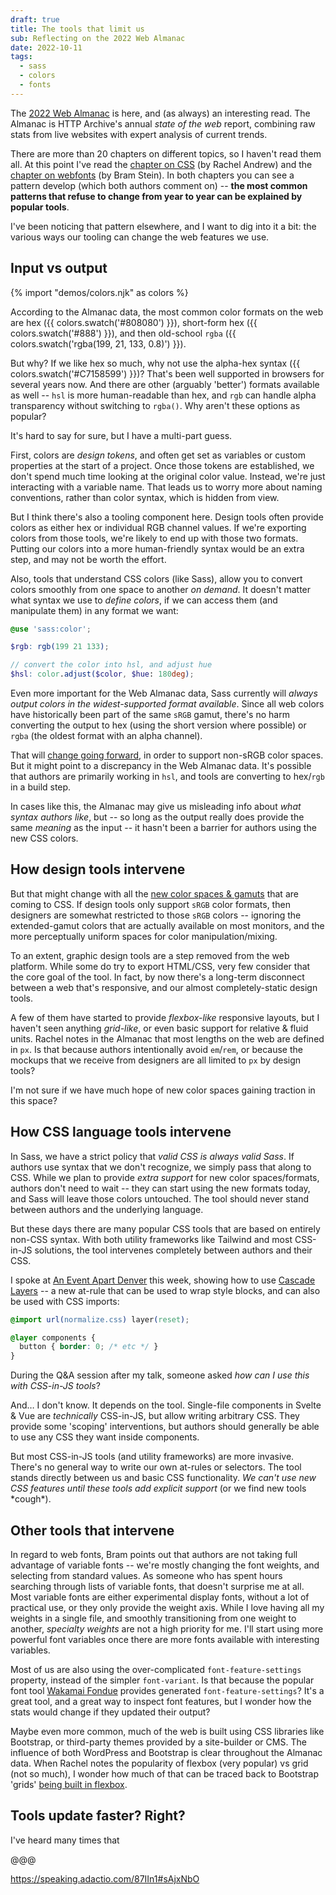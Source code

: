 ```yaml
---
draft: true
title: The tools that limit us
sub: Reflecting on the 2022 Web Almanac
date: 2022-10-11
tags:
  - sass
  - colors
  - fonts
---
```


The
[2022 Web Almanac](https://almanac.httparchive.org/en/2022/)
is here,
and (as always)
an interesting read.
The Almanac is HTTP Archive's
annual _state of the web_ report,
combining raw stats from live websites
with expert analysis of current trends.

There are more than 20 chapters on different topics,
so I haven't read them all.
At this point I've read the
[chapter on CSS](https://almanac.httparchive.org/en/2022/css)
(by Rachel Andrew)
and the
[chapter on webfonts](https://almanac.httparchive.org/en/2022/fonts)
(by Bram Stein).
In both chapters
you can see a pattern develop
(which both authors comment on) --
**the most common patterns
that refuse to change from year to year
can be explained by popular tools**.

I've been noticing that pattern elsewhere,
and I want to dig into it a bit:
the various ways our tooling
can change the web features we use.

## Input vs output

{% import "demos/colors.njk" as colors %}

According to the Almanac data,
the most common color formats on the web
are hex ({{ colors.swatch('#808080') }}),
short-form hex ({{ colors.swatch('#888') }}),
and then old-school `rgba`
({{ colors.swatch('rgba(199, 21, 133, 0.8)') }}).

But why?
If we like hex so much,
why not use the alpha-hex syntax
({{ colors.swatch('#C7158599') }})?
That's been well supported in browsers
for several years now.
And there are other
(arguably 'better')
formats available as well --
`hsl` is more human-readable than hex,
and `rgb` can handle alpha transparency
without switching to `rgba()`.
Why aren't these options as popular?

It's hard to say for sure,
but I have a multi-part guess.

First, colors are _design tokens_,
and often get set as variables or custom properties
at the start of a project.
Once those tokens are established,
we don't spend much time looking at
the original color value.
Instead, we're just interacting with a variable name.
That leads us to worry more about naming conventions,
rather than color syntax,
which is hidden from view.

But I think there's also a tooling component here.
Design tools often provide colors as either hex
or individual RGB channel values.
If we're exporting colors from those tools,
we're likely to end up with those two formats.
Putting our colors into a more human-friendly syntax
would be an extra step,
and may not be worth the effort.

Also,
tools that understand CSS colors
(like Sass),
allow you to convert colors smoothly
from one space to another _on demand_.
It doesn't matter what syntax we use to _define colors_,
if we can access them (and manipulate them)
in any format we want:

```scss
@use 'sass:color';

$rgb: rgb(199 21 133);

// convert the color into hsl, and adjust hue
$hsl: color.adjust($color, $hue: 180deg);
```

Even more important for the Web Almanac data,
Sass currently will
_always output colors in the widest-supported format available_.
Since all web colors have historically been
part of the same `sRGB` gamut,
there's no harm converting the output to hex
(using the short version where possible)
or `rgba`
(the oldest format with an alpha channel).

That will [change going forward](/2022/09/21/sass-color-draft/),
in order to support non-sRGB color spaces.
But it might point to a discrepancy
in the Web Almanac data.
It's possible that authors are primarily working in `hsl`,
and tools are converting to hex/`rgb` in a build step.

In cases like this,
the Almanac may give us misleading info
about _what syntax authors like_, but --
so long as the output really does
provide the same _meaning_ as the input --
it hasn't been a barrier
for authors using the new CSS colors.

## How design tools intervene

But that might change with all the
[new color spaces & gamuts](/2022/09/21/sass-color-draft/)
that are coming to CSS.
If design tools only support `sRGB` color formats,
then designers are somewhat restricted
to those `sRGB` colors --
ignoring the extended-gamut colors
that are actually available on most monitors,
and the more perceptually uniform spaces
for color manipulation/mixing.

To an extent,
graphic design tools are a step removed
from the web platform.
While some do try to export HTML/CSS,
very few consider that
the core goal of the tool.
In fact, by now there's a long-term disconnect
between a web that's responsive,
and our almost completely-static design tools.

A few of them have started to provide
_flexbox-like_ responsive layouts,
but I haven't seen anything _grid-like_,
or even basic support for relative & fluid units.
Rachel notes in the Almanac
that most lengths on the web
are defined in `px`.
Is that because authors intentionally avoid `em`/`rem`,
or because the mockups that we receive from designers
are all limited to `px` by design tools?

I'm not sure if we have much hope
of new color spaces gaining traction in this space?

## How CSS language tools intervene

In Sass,
we have a strict policy
that _valid CSS is always valid Sass_.
If authors use syntax that we don't recognize,
we simply pass that along to CSS.
While we plan to provide _extra support_
for new color spaces/formats,
authors don't need to wait --
they can start using the new formats today,
and Sass will leave those colors untouched.
The tool should never stand between
authors and the underlying language.

But these days
there are many popular CSS tools
that are based on entirely non-CSS syntax.
With both utility frameworks
like Tailwind
and most CSS-in-JS solutions,
the tool intervenes completely
between authors and their CSS.

I spoke at
[An Event Apart Denver](https://aneventapart.com/event/denver-2022)
this week,
showing how to use
[Cascade Layers](https://css-tricks.com/css-cascade-layers/) --
a new at-rule that can be used to wrap style blocks,
and can also be used with CSS imports:

```css
@import url(normalize.css) layer(reset);

@layer components {
  button { border: 0; /* etc */ }
}
```

During the Q&A session after my talk,
someone asked
_how can I use this with CSS-in-JS tools_?

And… I don't know.
It depends on the tool.
Single-file components in Svelte & Vue
are _technically_ CSS-in-JS,
but allow writing arbitrary CSS.
They provide some 'scoping' interventions,
but authors should generally be able
to use any CSS they want inside components.

But most CSS-in-JS tools
(and utility frameworks)
are more invasive.
There's no general way to write
our own at-rules or selectors.
The tool stands directly between us
and basic CSS functionality.
_We can't use new CSS features
until these tools add explicit support_
(or we find new tools \*cough\*).

## Other tools that intervene

In regard to web fonts,
Bram points out
that authors are not taking full advantage
of variable fonts --
we're mostly changing the font weights,
and selecting from standard values.
As someone who has spent hours
searching through lists of variable fonts,
that doesn't surprise me at all.
Most variable fonts are either experimental display fonts,
without a lot of practical use,
or they only provide the weight axis.
While I love having all my weights in a single file,
and smoothly transitioning from one weight to another,
_specialty weights_ are not a high priority for me.
I'll start using more powerful font variables
once there are more fonts available
with interesting variables.

Most of us are also using
the over-complicated `font-feature-settings` property,
instead of the simpler `font-variant`.
Is that because the popular font tool
[Wakamai Fondue](https://wakamaifondue.com/)
provides generated `font-feature-settings`?
It's a great tool,
and a great way to inspect font features,
but I wonder how the stats would change
if they updated their output?

Maybe even more common,
much of the web is built using CSS libraries
like Bootstrap,
or third-party themes
provided by a site-builder or CMS.
The influence of both
WordPress and Bootstrap is clear
throughout the Almanac data.
When Rachel notes the popularity of
flexbox (very popular) vs grid (not so much),
I wonder how much of that
can be traced back to
Bootstrap 'grids'
[being built in flexbox](https://getbootstrap.com/docs/5.2/layout/grid/).

## Tools update faster? Right?

I've heard many times
that

@@@

https://speaking.adactio.com/87IIn1#sAjxNbO
